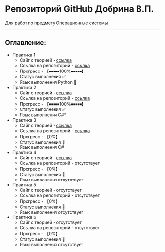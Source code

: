 # Репозиторий GitHub Добрина В.П. 
Для работ по предмету Операционные системы 
____
## Оглавление:
- Практика 1
  - Сайт с теорией - [ccылка](https://hackmd.io/@0x41/OS_Lab_1)
  - Ссылка на репозиторий - [ccылка](https://github.com/KodyFFy/OS/tree/main/Практика%201)
  - Прогресс -  【⏹⏹⏹⏹⏹100%⏹⏹⏹⏹⏹】
  - Статус выполнения ✅
  - Язык выполнения Python 🐍
- Практика 2
  - Сайт с теорией - [ccылка](https://hackmd.io/@0x41/OS_Lab_2)
  - Ссылка на репозиторий - [ccылка](https://github.com/KodyFFy/OS/tree/main/Практика%202)
  - Прогресс -  【⏹⏹⏹⏹⏹100%⏹⏹⏹⏹⏹】
  - Статус выполнения ✅
  - Язык выполнения C#*
- Практика 3
  - Сайт с теорией - [ccылка](https://hackmd.io/@0x41/OS_Lab_3)
  - Ссылка на репозиторий - [ссылка](https://github.com/KodyFFy/OS/tree/main/Практика%203)
  - Прогресс -  【0%】
  - Статус выполнения 🔲
  - Язык выполнения С#
- Практика 4
  - Сайт с теорией - [ccылка](https://hackmd.io/@0x41/OS_Lab_4)
  - Ссылка на репозиторий - отсутствует
  - Прогресс -  【0%】
  - Статус выполнения 🔲
  - Язык выполнения  отсутствует
- Практика 5
  - Сайт с теорией - отсутствует
  - Ссылка на репозиторий - отсутствует
  - Прогресс -  【0%】
  - Статус выполнения 🔲
  - Язык выполнения отсутствует
- Практика 6
  - Сайт с теорией - отсутствует
  - Ссылка на репозиторий - отсутствует 
  - Прогресс -  【0%】
  - Статус выполнения 🔲
  - Язык выполнения отсутствует
